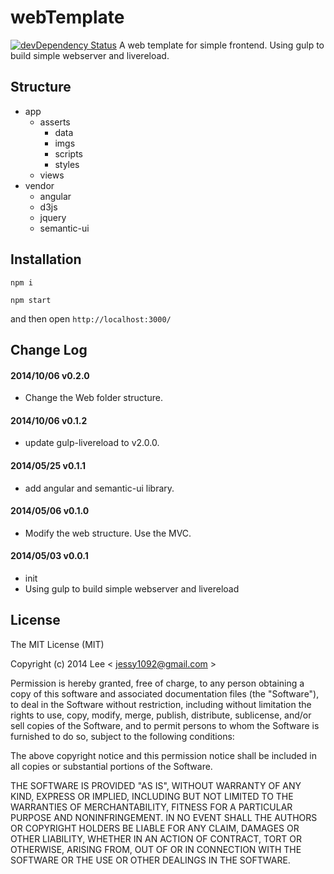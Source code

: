 webTemplate
=============
[![devDependency Status](https://david-dm.org/jessy1092/webTemplate/dev-status.svg?style=flat-square)](https://david-dm.org/jessy1092/webTemplate#info=devDependencies)
A web template for simple frontend. Using gulp to build simple webserver and livereload.

## Structure

- app
    + asserts
        - data
        - imgs
        - scripts
        - styles
    + views
- vendor
    + angular
    + d3js
    + jquery
    + semantic-ui

## Installation

`npm i`

`npm start`

and then open `http://localhost:3000/`

## Change Log

#### 2014/10/06 v0.2.0
- Change the Web folder structure.

#### 2014/10/06 v0.1.2
- update gulp-livereload to v2.0.0.

#### 2014/05/25 v0.1.1
- add angular and semantic-ui library.

#### 2014/05/06 v0.1.0
- Modify the web structure. Use the MVC.

#### 2014/05/03 v0.0.1
- init
- Using gulp to build simple webserver and livereload

## License

The MIT License (MIT)

Copyright (c) 2014 Lee  < jessy1092@gmail.com >

Permission is hereby granted, free of charge, to any person obtaining a copy of
this software and associated documentation files (the "Software"), to deal in
the Software without restriction, including without limitation the rights to
use, copy, modify, merge, publish, distribute, sublicense, and/or sell copies of
the Software, and to permit persons to whom the Software is furnished to do so,
subject to the following conditions:

The above copyright notice and this permission notice shall be included in all
copies or substantial portions of the Software.

THE SOFTWARE IS PROVIDED "AS IS", WITHOUT WARRANTY OF ANY KIND, EXPRESS OR
IMPLIED, INCLUDING BUT NOT LIMITED TO THE WARRANTIES OF MERCHANTABILITY, FITNESS
FOR A PARTICULAR PURPOSE AND NONINFRINGEMENT. IN NO EVENT SHALL THE AUTHORS OR
COPYRIGHT HOLDERS BE LIABLE FOR ANY CLAIM, DAMAGES OR OTHER LIABILITY, WHETHER
IN AN ACTION OF CONTRACT, TORT OR OTHERWISE, ARISING FROM, OUT OF OR IN
CONNECTION WITH THE SOFTWARE OR THE USE OR OTHER DEALINGS IN THE SOFTWARE.
